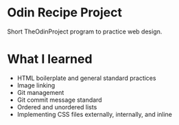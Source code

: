# Odin Recipe Project

Short TheOdinProject program to practice web design.

# What I learned

* HTML boilerplate and general standard practices
* Image linking
* Git management
* Git commit message standard
* Ordered and unordered lists
* Implementing CSS files externally, internally, and inline
